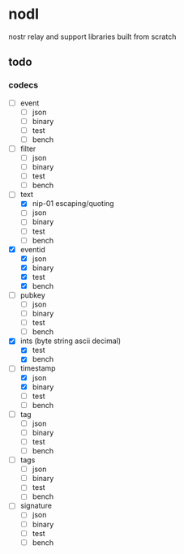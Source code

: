 # nodl

nostr relay and support libraries built from scratch

## todo

### codecs

- [ ] event
  - [ ] json
  - [ ] binary
  - [ ] test
  - [ ] bench
- [ ] filter
  - [ ] json
  - [ ] binary
  - [ ] test
  - [ ] bench
- [ ] text
  - [x] nip-01 escaping/quoting
  - [ ] json
  - [ ] binary
  - [ ] test
  - [ ] bench
- [x] eventid
  - [x] json
  - [x] binary
  - [x] test
  - [x] bench
- [ ] pubkey
  - [ ] json
  - [ ] binary
  - [ ] test
  - [ ] bench
- [x] ints (byte string ascii decimal)
  - [x] test
  - [x] bench
- [ ] timestamp
  - [x] json
  - [x] binary
  - [ ] test
  - [ ] bench
- [ ] tag
  - [ ] json
  - [ ] binary
  - [ ] test
  - [ ] bench
- [ ] tags
  - [ ] json
  - [ ] binary
  - [ ] test
  - [ ] bench
- [ ] signature
  - [ ] json
  - [ ] binary
  - [ ] test
  - [ ] bench
